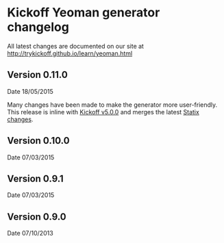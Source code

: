 # Kickoff Yeoman generator changelog
All latest changes are documented on our site at http://trykickoff.github.io/learn/yeoman.html

## Version 0.11.0
Date 18/05/2015

Many changes have been made to make the generator more user-friendly. This release is inline with [Kickoff v5.0.0](https://github.com/trykickoff/kickoff/releases/tag/5.0.0) and merges the latest [Statix changes](https://github.com/trykickoff/statix/releases/tag/3.0.0).

## Version 0.10.0
Date 07/03/2015

## Version 0.9.1
Date 07/03/2015

## Version 0.9.0
Date 07/10/2013
